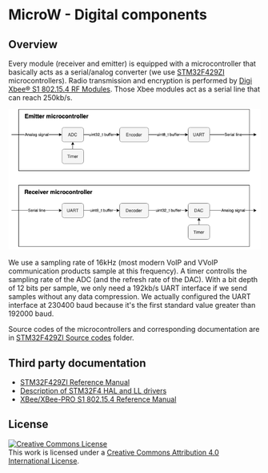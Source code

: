 # MicroW - Digital components

## Overview

Every module (receiver and emitter) is equipped with a microcontroller that basically acts as a serial/analog converter (we use [STM32F429ZI](https://www.st.com/en/microcontrollers-microprocessors/stm32f429zi.html) microcontrollers). Radio transmission and encryption is performed by [Digi Xbee® S1 802.15.4 RF Modules](https://www.digi.com/pdf/ds_xbeemultipointmodules.pdf). Those Xbee modules act as a serial line that can reach 250kb/s.

![microcontrollers details](../images/Microcontrollers_details.png "Microcontrollers details")

We use a sampling rate of 16kHz (most modern VoIP and VVoIP communication products sample at this frequency). A timer controlls the sampling rate of the ADC (and the refresh rate of the DAC). With a bit depth of 12 bits per sample, we only need a 192kb/s UART interface if we send samples without any data compression. We actually configured the UART interface at 230400 baud because it's the first standard value greater than 192000 baud.

Source codes of the microcontrollers and corresponding documentation are in [STM32F429ZI Source codes](https://github.com/sonibla/MicroW/tree/master/digital/STM32F429ZI%20Source%20codes) folder.

## Third party documentation

 * [STM32F429ZI Reference Manual](https://www.st.com/resource/en/reference_manual/dm00031020.pdf)
 * [Description of STM32F4 HAL and LL drivers](https://www.st.com/resource/en/user_manual/dm00105879.pdf)
 * [XBee/XBee-PRO S1 802.15.4 Reference Manual](https://www.digi.com/resources/documentation/digidocs/pdfs/90000982.pdf)

## License

<a rel="license" href="http://creativecommons.org/licenses/by/4.0/"><img alt="Creative Commons License" style="border-width:0" src="https://i.creativecommons.org/l/by/4.0/88x31.png" /></a><br />This work is licensed under a <a rel="license" href="http://creativecommons.org/licenses/by/4.0/">Creative Commons Attribution 4.0 International License</a>.
